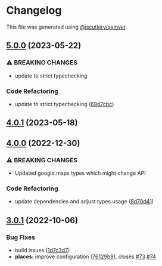 # Changelog

This file was generated using [@jscutlery/semver](https://github.com/jscutlery/semver).

## [5.0.0](https://github.com/ng-maps/ng-maps/compare/places/4.0.1...places/5.0.0) (2023-05-22)


### ⚠ BREAKING CHANGES

* update to strict typechecking

### Code Refactoring

* update to strict typechecking ([69d7cbc](https://github.com/ng-maps/ng-maps/commit/69d7cbcf75659a1ca7daa37844163f1a5932c097))

## [4.0.1](https://github.com/ng-maps/ng-maps/compare/places/4.0.0...places/4.0.1) (2023-05-18)

## [4.0.0](https://github.com/ng-maps/ng-maps/compare/places/3.0.1...places/4.0.0) (2022-12-30)


### ⚠ BREAKING CHANGES

* Updated google.maps types which might change API

### Code Refactoring

* update dependencies and adjust types usage ([8d70d41](https://github.com/ng-maps/ng-maps/commit/8d70d416cb2ac77be5a7fbd50512d8e21bfbcb48))

## [3.0.1](https://github.com/ng-maps/ng-maps/compare/places/3.0.0...places/3.0.1) (2022-10-06)

### Bug Fixes

- build issues ([1d7c3d7](https://github.com/ng-maps/ng-maps/commit/1d7c3d7e3c1ebef586a4249cfb8add671f610529))
- **places:** improve configuration ([76129b9](https://github.com/ng-maps/ng-maps/commit/76129b9ecf2961ed9250a9804ef6e43db058bcc5)), closes [#73](https://github.com/ng-maps/ng-maps/issues/73) [#74](https://github.com/ng-maps/ng-maps/issues/74)
